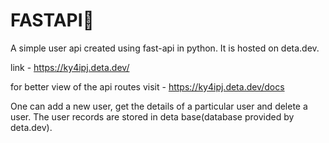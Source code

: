 # FASTAPI💪

A simple user api created using fast-api in python. It is hosted on deta.dev.

link - https://ky4ipj.deta.dev/

for better view of the api routes visit - https://ky4ipj.deta.dev/docs

One can add a new user, get the details of a particular user and delete a user. The user records are stored in deta base(database provided by deta.dev).